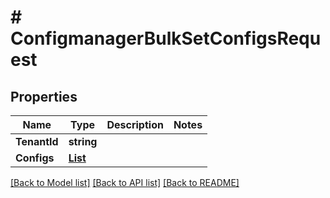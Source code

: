 # # ConfigmanagerBulkSetConfigsRequest


## Properties 


Name | Type | Description | Notes
------------ | ------------- | ------------- | -------------
**TenantId**| **string** |   |
**Configs**| [**List<BulkSetConfigsRequestConfig>**](BulkSetConfigsRequestConfig.md) |   |


[[Back to Model list]](../../README.md#models) [[Back to API list]](../../README.md#endpoints) [[Back to README]](../../README.md)

